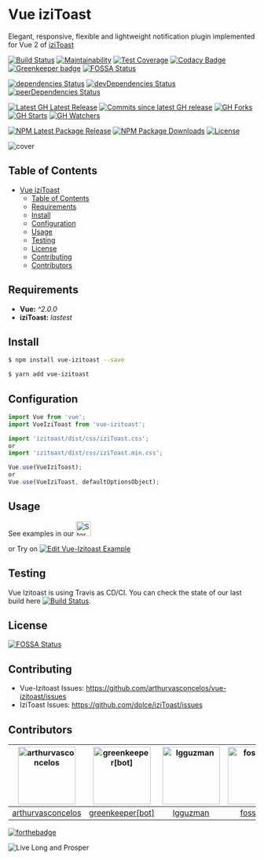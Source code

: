 # Vue iziToast

Elegant, responsive, flexible and lightweight notification plugin implemented for Vue 2 of [iziToast](https://github.com/dolce/iziToast)

[![Build Status](https://travis-ci.org/arthurvasconcelos/vue-izitoast.svg?branch=master&style=flat-square)](https://travis-ci.org/arthurvasconcelos/vue-izitoast)
[![Maintainability](https://api.codeclimate.com/v1/badges/d35ed72474bfd7efd5d6/maintainability)](https://codeclimate.com/github/arthurvasconcelos/vue-izitoast/maintainability)
[![Test Coverage](https://api.codeclimate.com/v1/badges/d35ed72474bfd7efd5d6/test_coverage)](https://codeclimate.com/github/arthurvasconcelos/vue-izitoast/test_coverage)
[![Codacy Badge](https://api.codacy.com/project/badge/Grade/71078c6d8c5743ad90e99e4f81ec154f)](https://www.codacy.com/app/arthurvasconcelos/vue-izitoast?utm_source=github.com&amp;utm_medium=referral&amp;utm_content=arthurvasconcelos/vue-izitoast&amp;utm_campaign=Badge_Grade)
[![Greenkeeper badge](https://badges.greenkeeper.io/arthurvasconcelos/vue-izitoast.svg)](https://greenkeeper.io/)
[![FOSSA Status](https://app.fossa.io/api/projects/git%2Bgithub.com%2Farthurvasconcelos%2Fvue-izitoast.svg?type=shield)](https://app.fossa.io/projects/git%2Bgithub.com%2Farthurvasconcelos%2Fvue-izitoast?ref=badge_shield)

[![dependencies Status](https://david-dm.org/arthurvasconcelos/vue-izitoast/status.svg?style=flat-square)](https://david-dm.org/arthurvasconcelos/vue-izitoast)
[![devDependencies Status](https://david-dm.org/arthurvasconcelos/vue-izitoast/dev-status.svg?style=flat-square)](https://david-dm.org/arthurvasconcelos/vue-izitoast?type=dev)
[![peerDependencies Status](https://david-dm.org/arthurvasconcelos/vue-izitoast/peer-status.svg?style=flat-square)](https://david-dm.org/arthurvasconcelos/vue-izitoast?type=peer)

[![Latest GH Latest Release](https://img.shields.io/github/release/arthurvasconcelos/vue-izitoast.svg?style=flat-square)](https://github.com/arthurvasconcelos/vue-izitoast/releases/latest)
[![Commits since latest GH release](https://img.shields.io/github/commits-since/arthurvasconcelos/vue-izitoast/latest.svg?style=flat-square)](https://github.com/arthurvasconcelos/vue-izitoast/commits/master)
[![GH Forks](https://img.shields.io/github/forks/arthurvasconcelos/vue-izitoast.svg?style=flat-square)](https://github.com/arthurvasconcelos/vue-izitoast/network)
[![GH Starts](https://img.shields.io/github/stars/arthurvasconcelos/vue-izitoast.svg?style=flat-square)](https://github.com/arthurvasconcelos/vue-izitoast/stargazers)
[![GH Watchers](https://img.shields.io/github/watchers/arthurvasconcelos/vue-izitoast.svg?style=flat-square)](https://github.com/arthurvasconcelos/vue-izitoast/watchers)

[![NPM Latest Package Release](https://img.shields.io/npm/v/vue-izitoast.svg?style=flat-square)](https://www.npmjs.com/package/vue-izitoast)
[![NPM Package Downloads](https://img.shields.io/npm/dt/vue-izitoast.svg?style=flat-square)](https://www.npmjs.com/package/vue-izitoast)
[![License](https://img.shields.io/github/license/arthurvasconcelos/vue-izitoast.svg?style=flat-square)](https://github.com/arthurvasconcelos/vue-izitoast/blob/master/LICENSE)

![cover](http://i.imgur.com/NKk7Rxm.png)

## Table of Contents

- [Vue iziToast](#vue-izitoast)
  - [Table of Contents](#table-of-contents)
  - [Requirements](#requirements)
  - [Install](#install)
  - [Configuration](#configuration)
  - [Usage](#usage)
  - [Testing](#testing)
  - [License](#license)
  - [Contributing](#contributing)
  - [Contributors](#contributors)

## Requirements

- **Vue:** _^2.0.0_
- **iziToast:** _lastest_

## Install

```sh
$ npm install vue-izitoast --save

$ yarn add vue-izitoast
```

## Configuration

```javascript
import Vue from 'vue';
import VueIziToast from 'vue-izitoast';

import 'izitoast/dist/css/iziToast.css';
or
import 'izitoast/dist/css/iziToast.min.css';

Vue.use(VueIziToast);
or
Vue.use(VueIziToast, defaultOptionsObject);
```

## Usage

See examples in our [<img src="resources/storybook-logo.png" alt="Storybook" width="30">](https://arthurvasconcelos.com.br/vue-izitoast)

or Try on [![Edit Vue-Izitoast Example](https://codesandbox.io/static/img/play-codesandbox.svg)](https://codesandbox.io/s/8l1y3mn8rl)

## Testing

Vue Izitoast is using Travis as CD/CI. You can check the state of our last build here [![Build Status](https://travis-ci.org/arthurvasconcelos/vue-izitoast.svg?branch=master&style=flat-square)](https://travis-ci.org/arthurvasconcelos/vue-izitoast).

## License

[![FOSSA Status](https://app.fossa.io/api/projects/git%2Bgithub.com%2Farthurvasconcelos%2Fvue-izitoast.svg?type=large)](https://app.fossa.io/projects/git%2Bgithub.com%2Farthurvasconcelos%2Fvue-izitoast?ref=badge_large)

## Contributing

- Vue-Izitoast Issues: https://github.com/arthurvasconcelos/vue-izitoast/issues
- IziToast Issues: https://github.com/dolce/iziToast/issues

## Contributors

<!-- Contributors start -->
[<img alt="arthurvasconcelos" src="https://avatars3.githubusercontent.com/u/1286768?v=4&s=117" width="117">](https://github.com/arthurvasconcelos) |[<img alt="greenkeeper[bot]" src="https://avatars3.githubusercontent.com/in/505?v=4&s=117" width="117">](https://github.com/apps/greenkeeper) |[<img alt="lgguzman" src="https://avatars3.githubusercontent.com/u/7071825?v=4&s=117" width="117">](https://github.com/lgguzman) |[<img alt="fossabot" src="https://avatars0.githubusercontent.com/u/29791463?v=4&s=117" width="117">](https://github.com/fossabot) |[<img alt="webmcheck" src="https://avatars2.githubusercontent.com/u/1275723?v=4&s=117" width="117">](https://github.com/webmcheck) |
:---: |:---: |:---: |:---: |:---: |
[arthurvasconcelos](https://github.com/arthurvasconcelos) |[greenkeeper[bot]](https://github.com/apps/greenkeeper) |[lgguzman](https://github.com/lgguzman) |[fossabot](https://github.com/fossabot) |[webmcheck](https://github.com/webmcheck) |
<!-- Contributors end -->

[![forthebadge](http://forthebadge.com/images/badges/built-with-love.svg)](http://forthebadge.com)

![Live Long and Prosper](http://i.imgur.com/wtGmSKO.png)
